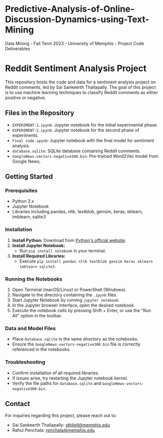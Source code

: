 # Predictive-Analysis-of-Online-Discussion-Dynamics-using-Text-Mining
Data Mining - Fall Term 2023 - University of Memphis - Project Code Deliverables
# Reddit Sentiment Analysis Project

This repository hosts the code and data for a sentiment analysis project on Reddit comments, led by Sai Sankeerth Thallapally. The goal of this project is to use machine learning techniques to classify Reddit comments as either positive or negative.

## Files in the Repository

- `EXPERIMENT-1.ipynb`: Jupyter notebook for the initial experimental phase.
- `EXPERIMENT-2.ipynb`: Jupyter notebook for the second phase of experiments.
- `Final code.ipynb`: Jupyter notebook with the final model for sentiment analysis.
- `database.sqlite`: SQLite database containing Reddit comments.
- `GoogleNews-vectors-negative300.bin`: Pre-trained Word2Vec model from Google News.

## Getting Started

### Prerequisites

- Python 3.x
- Jupyter Notebook
- Libraries including pandas, nltk, textblob, gensim, keras, sklearn, imblearn, sqlite3

### Installation

1. **Install Python:** Download from [Python's official website](https://www.python.org/downloads/).
2. **Install Jupyter Notebook:**
   - Run `pip install notebook` in your terminal.
3. **Install Required Libraries:**
   - Execute `pip install pandas nltk textblob gensim keras sklearn imblearn sqlite3`.

### Running the Notebooks

1. Open Terminal (macOS/Linux) or PowerShell (Windows).
2. Navigate to the directory containing the `.ipynb` files.
3. Start Jupyter Notebook by running `jupyter notebook`.
4. In the Jupyter browser interface, open the desired notebook.
5. Execute the notebook cells by pressing Shift + Enter, or use the "Run All" option in the toolbar.

### Data and Model Files

- Place `database.sqlite` in the same directory as the notebooks.
- Ensure the `GoogleNews-vectors-negative300.bin` file is correctly referenced in the notebooks.

### Troubleshooting

- Confirm installation of all required libraries.
- If issues arise, try restarting the Jupyter notebook kernel.
- Verify the file paths for `database.sqlite` and `GoogleNews-vectors-negative300.bin`.

## Contact

For inquiries regarding this project, please reach out to:
- Sai Sankeerth Thallapally: sthllpll@memphis.edu
- Rahul Penchala: rpnchala@memphis.edu

